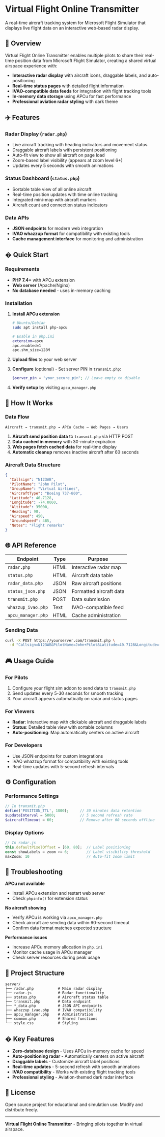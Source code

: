 # Virtual Flight Online Transmitter

A real-time aircraft tracking system for Microsoft Flight Simulator that displays live flight data on an interactive web-based radar display.

## 🎯 Overview

Virtual Flight Online Transmitter enables multiple pilots to share their real-time position data from Microsoft Flight Simulator, creating a shared virtual airspace experience with:

- **Interactive radar display** with aircraft icons, draggable labels, and auto-positioning
- **Real-time status pages** with detailed flight information
- **IVAO-compatible data feeds** for integration with flight tracking tools
- **In-memory data storage** using APCu for fast performance
- **Professional aviation radar styling** with dark theme

## ✈️ Features

### Radar Display (`radar.php`)
- Live aircraft tracking with heading indicators and movement status
- Draggable aircraft labels with persistent positioning
- Auto-fit view to show all aircraft on page load
- Zoom-based label visibility (appears at zoom level 6+)
- Updates every 5 seconds with smooth animations

### Status Dashboard (`status.php`)
- Sortable table view of all online aircraft
- Real-time position updates with time online tracking
- Integrated mini-map with aircraft markers
- Aircraft count and connection status indicators

### Data APIs
- **JSON endpoints** for modern web integration
- **IVAO whazzup format** for compatibility with existing tools
- **Cache management interface** for monitoring and administration

## �️ Quick Start

### Requirements
- **PHP 7.4+** with APCu extension
- **Web server** (Apache/Nginx)
- **No database needed** - uses in-memory caching

### Installation

1. **Install APCu extension**
   ```bash
   # Ubuntu/Debian
   sudo apt install php-apcu
   
   # Enable in php.ini
   extension=apcu
   apc.enabled=1
   apc.shm_size=128M
   ```

2. **Upload files** to your web server

3. **Configure** (optional) - Set server PIN in `transmit.php`:
   ```php
   $server_pin = "your_secure_pin"; // Leave empty to disable
   ```

4. **Verify setup** by visiting `apcu_manager.php`

## 📡 How It Works

### Data Flow
```
Aircraft → transmit.php → APCu Cache → Web Pages → Users
```

1. **Aircraft send position data** to `transmit.php` via HTTP POST
2. **Data cached in memory** with 30-minute expiration
3. **Web pages fetch cached data** for real-time display
4. **Automatic cleanup** removes inactive aircraft after 60 seconds

### Aircraft Data Structure
```json
{
  "Callsign": "N123AB",
  "PilotName": "John Pilot", 
  "GroupName": "Virtual Airlines",
  "AircraftType": "Boeing 737-800",
  "Latitude": 40.7128,
  "Longitude": -74.0060,
  "Altitude": 35000,
  "Heading": 90,
  "Airspeed": 450,
  "Groundspeed": 485,
  "Notes": "Flight remarks"
}
```

## 🌐 API Reference

| Endpoint | Type | Purpose |
|----------|------|---------|
| `radar.php` | HTML | Interactive radar map |
| `status.php` | HTML | Aircraft data table |
| `radar_data.php` | JSON | Raw aircraft positions |
| `status_json.php` | JSON | Formatted aircraft data |
| `transmit.php` | POST | Data submission |
| `whazzup_ivao.php` | Text | IVAO-compatible feed |
| `apcu_manager.php` | HTML | Cache administration |

### Sending Data
```bash
curl -X POST https://yourserver.com/transmit.php \
  -d "Callsign=N123AB&PilotName=John+Pilot&Latitude=40.7128&Longitude=-74.0060&..."
```

## 🎮 Usage Guide

### For Pilots
1. Configure your flight sim addon to send data to `transmit.php`
2. Send updates every 5-30 seconds for smooth tracking
3. Your aircraft appears automatically on radar and status pages

### For Viewers
- **Radar**: Interactive map with clickable aircraft and draggable labels
- **Status**: Detailed table view with sortable columns
- **Auto-positioning**: Map automatically centers on active aircraft

### For Developers
- Use JSON endpoints for custom integrations
- IVAO whazzup format for compatibility with existing tools
- Real-time updates with 5-second refresh intervals

## ⚙️ Configuration

### Performance Settings
```php
// In transmit.php
define('POSITION_TTL', 1800);     // 30 minutes data retention
$updateInterval = 5000;           // 5 second refresh rate
$aircraftTimeout = 60;            // Remove after 60 seconds offline
```

### Display Options
```javascript
// In radar.js
this.defaultPixelOffset = [60, 80];  // Label positioning
const showLabels = zoom >= 6;        // Label visibility threshold
maxZoom: 10                          // Auto-fit zoom limit
```

## 🔧 Troubleshooting

**APCu not available**
- Install APCu extension and restart web server
- Check `phpinfo()` for extension status

**No aircraft showing**
- Verify APCu is working via `apcu_manager.php`
- Check aircraft are sending data within 60-second timeout
- Confirm data format matches expected structure

**Performance issues**
- Increase APCu memory allocation in `php.ini`
- Monitor cache usage in APCu manager
- Check server resources during peak usage

## 📁 Project Structure

```
server/
├── radar.php           # Main radar display
├── radar.js            # Radar functionality
├── status.php          # Aircraft status table
├── transmit.php        # Data endpoint
├── *_data.php          # JSON API endpoints
├── whazzup_ivao.php    # IVAO compatibility
├── apcu_manager.php    # Administration
├── common.php          # Shared functions
└── style.css           # Styling
```

## � Key Features

- **Zero-database design** - Uses APCu in-memory cache for speed
- **Auto-positioning radar** - Automatically centers on active aircraft
- **Draggable labels** - Customize aircraft label positions
- **Real-time updates** - 5-second refresh with smooth animations
- **IVAO compatibility** - Works with existing flight tracking tools
- **Professional styling** - Aviation-themed dark radar interface

## 📜 License

Open source project for educational and simulation use. Modify and distribute freely.

---

**Virtual Flight Online Transmitter** - Bringing pilots together in virtual airspace.
